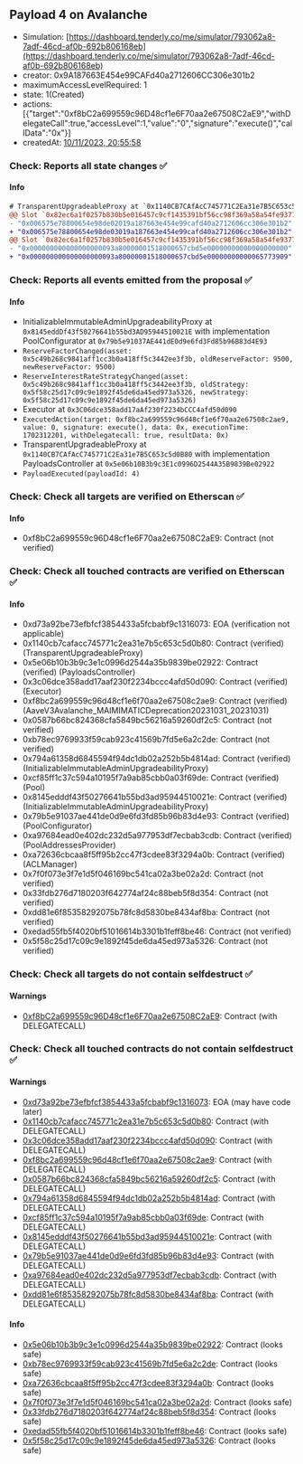 ## Payload 4 on Avalanche

- Simulation: [https://dashboard.tenderly.co/me/simulator/793062a8-7adf-46cd-af0b-692b806168eb](https://dashboard.tenderly.co/me/simulator/793062a8-7adf-46cd-af0b-692b806168eb)
- creator: 0x9A187663E454e99CAFd40a2712606CC306e301b2
- maximumAccessLevelRequired: 1
- state: 1(Created)
- actions: [{"target":"0xf8bC2a699559c96D48cf1e6F70aa2e67508C2aE9","withDelegateCall":true,"accessLevel":1,"value":"0","signature":"execute()","callData":"0x"}]
- createdAt: [10/11/2023, 20:55:58](https://snowtrace.io/tx/0x58089e890c7431adfdce4c738583c3d8b70ae19cc45b89ef2be06f4c8382e12d)

### Check: Reports all state changes :white_check_mark:

#### Info


```diff
# TransparentUpgradeableProxy at `0x1140CB7CAfAcC745771C2Ea31e7B5C653c5d0B80` with implementation PayloadsController at `0x5e06b10B3b9c3E1c0996D2544A35B9839Be02922`
@@ Slot `0x82ec6a1f0257b830b5e016457c9cf1435391bf56cc98f369a58a54fe93772465` @@
- "0x006575e78800654e98de02019a187663e454e99cafd40a2712606cc306e301b2"
+ "0x006575e78800654e98de03019a187663e454e99cafd40a2712606cc306e301b2"
@@ Slot `0x82ec6a1f0257b830b5e016457c9cf1435391bf56cc98f369a58a54fe93772466` @@
- "0x000000000000000000093a80000001518000657cbd5e00000000000000000000"
+ "0x000000000000000000093a80000001518000657cbd5e00000000000065773909"
```


### Check: Reports all events emitted from the proposal :white_check_mark:

#### Info

- InitializableImmutableAdminUpgradeabilityProxy at `0x8145eddDf43f50276641b55bd3AD95944510021E` with implementation PoolConfigurator at `0x79b5e91037AE441dE0d9e6fd3Fd85b96B83d4E93`
- `ReserveFactorChanged(asset: 0x5c49b268c9841aff1cc3b0a418ff5c3442ee3f3b, oldReserveFactor: 9500, newReserveFactor: 9500)`
- `ReserveInterestRateStrategyChanged(asset: 0x5c49b268c9841aff1cc3b0a418ff5c3442ee3f3b, oldStrategy: 0x5f58c25d17c09c9e1892f45de6da45ed973a5326, newStrategy: 0x5f58c25d17c09c9e1892f45de6da45ed973a5326)`
- Executor at `0x3C06dce358add17aAf230f2234bCCC4afd50d090`
- `ExecutedAction(target: 0xf8bc2a699559c96d48cf1e6f70aa2e67508c2ae9, value: 0, signature: execute(), data: 0x, executionTime: 1702312201, withDelegatecall: true, resultData: 0x)`
- TransparentUpgradeableProxy at `0x1140CB7CAfAcC745771C2Ea31e7B5C653c5d0B80` with implementation PayloadsController at `0x5e06b10B3b9c3E1c0996D2544A35B9839Be02922`
- `PayloadExecuted(payloadId: 4)`

### Check: Check all targets are verified on Etherscan :white_check_mark:

#### Info

- 0xf8bC2a699559c96D48cf1e6F70aa2e67508C2aE9: Contract (not verified)

### Check: Check all touched contracts are verified on Etherscan :white_check_mark:

#### Info

- 0xd73a92be73efbfcf3854433a5fcbabf9c1316073: EOA (verification not applicable)
- 0x1140cb7cafacc745771c2ea31e7b5c653c5d0b80: Contract (verified) (TransparentUpgradeableProxy)
- 0x5e06b10b3b9c3e1c0996d2544a35b9839be02922: Contract (verified) (PayloadsController)
- 0x3c06dce358add17aaf230f2234bccc4afd50d090: Contract (verified) (Executor)
- 0xf8bc2a699559c96d48cf1e6f70aa2e67508c2ae9: Contract (verified) (AaveV3Avalanche_MAIMIMATICDeprecation20231031_20231031)
- 0x0587b66bc824368cfa5849bc56216a59260df2c5: Contract (not verified)
- 0xb78ec9769933f59cab923c41569b7fd5e6a2c2de: Contract (not verified)
- 0x794a61358d6845594f94dc1db02a252b5b4814ad: Contract (verified) (InitializableImmutableAdminUpgradeabilityProxy)
- 0xcf85ff1c37c594a10195f7a9ab85cbb0a03f69de: Contract (verified) (Pool)
- 0x8145edddf43f50276641b55bd3ad95944510021e: Contract (verified) (InitializableImmutableAdminUpgradeabilityProxy)
- 0x79b5e91037ae441de0d9e6fd3fd85b96b83d4e93: Contract (verified) (PoolConfigurator)
- 0xa97684ead0e402dc232d5a977953df7ecbab3cdb: Contract (verified) (PoolAddressesProvider)
- 0xa72636cbcaa8f5ff95b2cc47f3cdee83f3294a0b: Contract (verified) (ACLManager)
- 0x7f0f073e3f7e1d5f046169bc541ca02a3be02a2d: Contract (not verified)
- 0x33fdb276d7180203f642774af24c88beb5f8d354: Contract (not verified)
- 0xdd81e6f85358292075b78fc8d5830be8434af8ba: Contract (not verified)
- 0xedad55fb5f4020bf51016614b3301b1feff8be46: Contract (not verified)
- 0x5f58c25d17c09c9e1892f45de6da45ed973a5326: Contract (not verified)

### Check: Check all targets do not contain selfdestruct :white_check_mark:

#### Warnings

- [0xf8bC2a699559c96D48cf1e6F70aa2e67508C2aE9](https://snowtrace.io/address/0xf8bC2a699559c96D48cf1e6F70aa2e67508C2aE9): Contract (with DELEGATECALL)

### Check: Check all touched contracts do not contain selfdestruct :white_check_mark:

#### Warnings

- [0xd73a92be73efbfcf3854433a5fcbabf9c1316073](https://snowtrace.io/address/0xd73a92be73efbfcf3854433a5fcbabf9c1316073): EOA (may have code later)
- [0x1140cb7cafacc745771c2ea31e7b5c653c5d0b80](https://snowtrace.io/address/0x1140cb7cafacc745771c2ea31e7b5c653c5d0b80): Contract (with DELEGATECALL)
- [0x3c06dce358add17aaf230f2234bccc4afd50d090](https://snowtrace.io/address/0x3c06dce358add17aaf230f2234bccc4afd50d090): Contract (with DELEGATECALL)
- [0xf8bc2a699559c96d48cf1e6f70aa2e67508c2ae9](https://snowtrace.io/address/0xf8bc2a699559c96d48cf1e6f70aa2e67508c2ae9): Contract (with DELEGATECALL)
- [0x0587b66bc824368cfa5849bc56216a59260df2c5](https://snowtrace.io/address/0x0587b66bc824368cfa5849bc56216a59260df2c5): Contract (with DELEGATECALL)
- [0x794a61358d6845594f94dc1db02a252b5b4814ad](https://snowtrace.io/address/0x794a61358d6845594f94dc1db02a252b5b4814ad): Contract (with DELEGATECALL)
- [0xcf85ff1c37c594a10195f7a9ab85cbb0a03f69de](https://snowtrace.io/address/0xcf85ff1c37c594a10195f7a9ab85cbb0a03f69de): Contract (with DELEGATECALL)
- [0x8145edddf43f50276641b55bd3ad95944510021e](https://snowtrace.io/address/0x8145edddf43f50276641b55bd3ad95944510021e): Contract (with DELEGATECALL)
- [0x79b5e91037ae441de0d9e6fd3fd85b96b83d4e93](https://snowtrace.io/address/0x79b5e91037ae441de0d9e6fd3fd85b96b83d4e93): Contract (with DELEGATECALL)
- [0xa97684ead0e402dc232d5a977953df7ecbab3cdb](https://snowtrace.io/address/0xa97684ead0e402dc232d5a977953df7ecbab3cdb): Contract (with DELEGATECALL)
- [0xdd81e6f85358292075b78fc8d5830be8434af8ba](https://snowtrace.io/address/0xdd81e6f85358292075b78fc8d5830be8434af8ba): Contract (with DELEGATECALL)

#### Info

- [0x5e06b10b3b9c3e1c0996d2544a35b9839be02922](https://snowtrace.io/address/0x5e06b10b3b9c3e1c0996d2544a35b9839be02922): Contract (looks safe)
- [0xb78ec9769933f59cab923c41569b7fd5e6a2c2de](https://snowtrace.io/address/0xb78ec9769933f59cab923c41569b7fd5e6a2c2de): Contract (looks safe)
- [0xa72636cbcaa8f5ff95b2cc47f3cdee83f3294a0b](https://snowtrace.io/address/0xa72636cbcaa8f5ff95b2cc47f3cdee83f3294a0b): Contract (looks safe)
- [0x7f0f073e3f7e1d5f046169bc541ca02a3be02a2d](https://snowtrace.io/address/0x7f0f073e3f7e1d5f046169bc541ca02a3be02a2d): Contract (looks safe)
- [0x33fdb276d7180203f642774af24c88beb5f8d354](https://snowtrace.io/address/0x33fdb276d7180203f642774af24c88beb5f8d354): Contract (looks safe)
- [0xedad55fb5f4020bf51016614b3301b1feff8be46](https://snowtrace.io/address/0xedad55fb5f4020bf51016614b3301b1feff8be46): Contract (looks safe)
- [0x5f58c25d17c09c9e1892f45de6da45ed973a5326](https://snowtrace.io/address/0x5f58c25d17c09c9e1892f45de6da45ed973a5326): Contract (looks safe)

